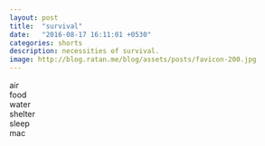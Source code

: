 ```yaml
---
layout: post
title:  "survival"
date:   "2016-08-17 16:11:01 +0530"
categories: shorts
description: necessities of survival.
image: http://blog.ratan.me/blog/assets/posts/favicon-200.jpg
---
```


 <i class="fa fa-wifi fa-lg"></i> air <br/>
  <i class="fa fa-cutlery fa-lg"></i> food<br/>
  <i class="fa fa-tint fa-lg"></i> water<br/>
  <i class="fa fa-home fa-lg"></i> shelter<br/>
  <i class="fa fa-bed fa-lg"></i> sleep<br/>
  <i class="fa fa-apple fa-lg"></i> mac<br/>
